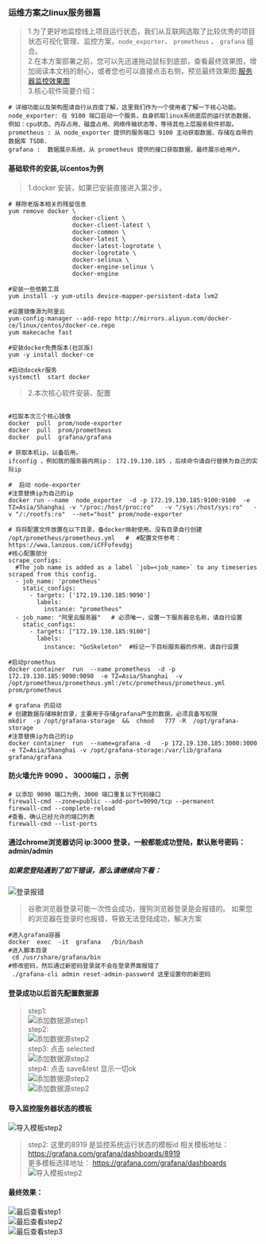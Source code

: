 ### 运维方案之linux服务器篇    
> 1.为了更好地监控线上项目运行状态，我们从互联网选取了比较优秀的项目状态可视化管理、监控方案，`node_exporter`、 `prometheus` 、 `grafana` 组合。  
> 2.在本方案部署之前，您可以先迅速拖动鼠标到底部，查看最终效果图，增加阅读本文档的耐心，或者您也可以直接点击右侧，预览最终效果图:[服务器监控效果图](https://grafana.com/grafana/dashboards/8919)  
> 3.核心软件简要介绍：
```code  
# 详细功能以及架构图请自行从百度了解，这里我们作为一个使用者了解一下核心功能。    
node_exporter: 在 9100 端口启动一个服务，自身抓取linux系统底层的运行状态数据，例如：cpu状态、内存占用、磁盘占用、网络传输状态等，等待其他上层服务软件抓取。
prometheus : 从 node_exporter 提供的服务端口 9100 主动获取数据，存储在自带的数据库 TSDB. 
grafana :  数据展示系统，从 prometheus 提供的接口获取数据，最终展示给用户。
```

#### 基础软件的安装,以centos为例    
> 1.docker 安装，如果已安装直接进入第2步。 
```code  
# 移除老版本相关的残留信息
yum remove docker \
                  docker-client \
                  docker-client-latest \
                  docker-common \
                  docker-latest \
                  docker-latest-logrotate \
                  docker-logrotate \
                  docker-selinux \
                  docker-engine-selinux \
                  docker-engine

#安装一些依赖工具
yum install -y yum-utils device-mapper-persistent-data lvm2

#设置镜像源为阿里云
yum-config-manager --add-repo http://mirrors.aliyun.com/docker-ce/linux/centos/docker-ce.repo
yum makecache fast

#安装docker免费版本(社区版)
yum -y install docker-ce

#启动docekr服务
systemctl  start docker

```
> 2.本次核心软件安装、配置   
```code  

#拉取本次三个核心镜像
docker  pull  prom/node-exporter
docker  pull  prom/prometheus
docker  pull  grafana/grafana

# 获取本机ip，以备后用。
ifconfig ，例如我的服务器内网ip： 172.19.130.185 ，后续命令请自行替换为自己的实际ip 

#  启动 node-exporter 
#注意替换ip为自己的ip 
docker run --name  node_exporter  -d -p 172.19.130.185:9100:9100  -e TZ=Asia/Shanghai -v "/proc:/host/proc:ro"   -v "/sys:/host/sys:ro"   -v "/:/rootfs:ro"  --net="host" prom/node-exporter

# 将将配置文件放置在以下目录，备docker映射使用。没有目录自行创建
/opt/prometheus/prometheus.yml   #  #配置文件参考：https://wwa.lanzous.com/iCFFofevdgj
#核心配置部分
scrape_configs:
  #The job name is added as a label `job=<job_name>` to any timeseries scraped from this config.
  - job_name: 'prometheus'
    static_configs:
      - targets: ['172.19.130.185:9090']
        labels:
          instance: "prometheus"
  - job_name: "阿里云服务器"   # 必须唯一，设置一下服务器总名称，请自行设置
    static_configs:
      - targets: ["172.19.130.185:9100"]
        labels:
          instance: "GoSkeleton"  #标记一下目标服务器的作用，请自行设置

#启动promethus
docker container  run  --name prometheus  -d -p    172.19.130.185:9090:9090  -e TZ=Asia/Shanghai  -v  /opt/prometheus/prometheus.yml:/etc/prometheus/prometheus.yml  prom/prometheus

# grafana 的启动 
# 创建数据存储映射目录，主要用于存储grafana产生的数据，必须具备写权限
mkdir  -p /opt/grafana-storage  &&  chmod   777 -R  /opt/grafana-storage
#注意替换ip为自己的ip 
docker container  run  --name=grafana -d   -p 172.19.130.185:3000:3000   -e TZ=Asia/Shanghai -v /opt/grafana-storage:/var/lib/grafana grafana/grafana
```

#### 防火墙允许 9090 、 3000端口  ，示例 
```code  
# 以添加 9090 端口为例，3000 端口重复以下代码接口
firewall-cmd --zone=public --add-port=9090/tcp --permanent
firewall-cmd --complete-reload
#查看、确认已经允许的端口列表
firewall-cmd --list-ports   
```

#### 通过chrome浏览器访问 ip:3000  登录，一般都能成功登陆，默认账号密码：admin/admin

##### 如果您登陆遇到了如下错误，那么请继续向下看：
![登录报错](../Storage/app/img/login_err.jpg)    
> 谷歌浏览器登录可能一次性会成功，搜狗浏览器登录是会报错的。
> 如果您的浏览器在登录时也报错，导致无法登陆成功，解决方案
```code   
#进入grafana容器
docker  exec  -it  grafana   /bin/bash
#进入脚本目录
 cd /usr/share/grafana/bin
#修改密码，然后通过新密码登录就不会在登录界面报错了
 ./grafana-cli admin reset-admin-password 这里设置你的新密码
```

#### 登录成功以后首先配置数据源
> step1:    
![添加数据源step1](../Storage/app/img/add_source1.png)     
> step2:    
![添加数据源step2](../Storage/app/img/add_source2.jpg)     
> step3: 点击 selected     
![添加数据源step2](../Storage/app/img/add_source3.jpg)     
> step4: 点击  save&test 显示一切ok    
![添加数据源step2](../Storage/app/img/add_source4.jpg)      
![添加数据源step2](../Storage/app/img/add_source5.jpg)   

#### 导入监控服务器状态的模板     
![导入模板step2](../Storage/app/img/import1.jpg)  
> step2: 这里的8919 是监控系统运行状态的模板id
> 相关模板地址： https://grafana.com/grafana/dashboards/8919    
> 更多模板选择地址： https://grafana.com/grafana/dashboards   
![导入模板step2](../Storage/app/img/import2.jpg)  

#### 最终效果：
![最后查看step1](../Storage/app/img/finnal1.jpg)  
![最后查看step2](../Storage/app/img/finnal2.jpg)  
![最后查看step3](../Storage/app/img/finnal3.png)  


